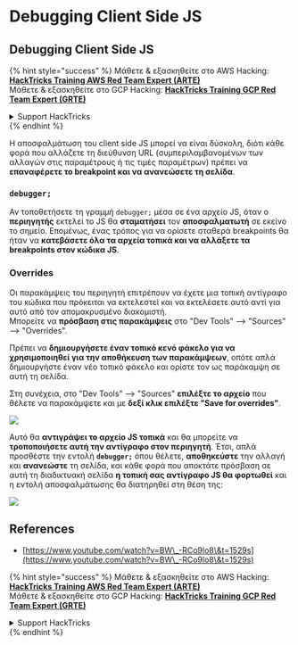 # Debugging Client Side JS

## Debugging Client Side JS

{% hint style="success" %}
Μάθετε & εξασκηθείτε στο AWS Hacking:<img src="/.gitbook/assets/arte.png" alt="" data-size="line">[**HackTricks Training AWS Red Team Expert (ARTE)**](https://training.hacktricks.xyz/courses/arte)<img src="/.gitbook/assets/arte.png" alt="" data-size="line">\
Μάθετε & εξασκηθείτε στο GCP Hacking: <img src="/.gitbook/assets/grte.png" alt="" data-size="line">[**HackTricks Training GCP Red Team Expert (GRTE)**<img src="/.gitbook/assets/grte.png" alt="" data-size="line">](https://training.hacktricks.xyz/courses/grte)

<details>

<summary>Support HackTricks</summary>

* Ελέγξτε τα [**σχέδια συνδρομής**](https://github.com/sponsors/carlospolop)!
* **Εγγραφείτε στην** 💬 [**ομάδα Discord**](https://discord.gg/hRep4RUj7f) ή στην [**ομάδα telegram**](https://t.me/peass) ή **ακολουθήστε** μας στο **Twitter** 🐦 [**@hacktricks\_live**](https://twitter.com/hacktricks\_live)**.**
* **Μοιραστείτε κόλπα hacking υποβάλλοντας PRs στα** [**HackTricks**](https://github.com/carlospolop/hacktricks) και [**HackTricks Cloud**](https://github.com/carlospolop/hacktricks-cloud) github repos.

</details>
{% endhint %}

Η αποσφαλμάτωση του client side JS μπορεί να είναι δύσκολη, διότι κάθε φορά που αλλάζετε τη διεύθυνση URL (συμπεριλαμβανομένων των αλλαγών στις παραμέτρους ή τις τιμές παραμέτρων) πρέπει να **επαναφέρετε το breakpoint και να ανανεώσετε τη σελίδα**.

### `debugger;`

Αν τοποθετήσετε τη γραμμή `debugger;` μέσα σε ένα αρχείο JS, όταν ο **περιηγητής** εκτελεί το JS θα **σταματήσει** τον **αποσφαλματωτή** σε εκείνο το σημείο. Επομένως, ένας τρόπος για να ορίσετε σταθερά breakpoints θα ήταν να **κατεβάσετε όλα τα αρχεία τοπικά και να αλλάξετε τα breakpoints στον κώδικα JS**.

### Overrides

Οι παρακάμψεις του περιηγητή επιτρέπουν να έχετε μια τοπική αντίγραφο του κώδικα που πρόκειται να εκτελεστεί και να εκτελέσετε αυτό αντί για αυτό από τον απομακρυσμένο διακομιστή.\
Μπορείτε να **πρόσβαση στις παρακάμψεις** στο "Dev Tools" --> "Sources" --> "Overrides".

Πρέπει να **δημιουργήσετε έναν τοπικό κενό φάκελο για να χρησιμοποιηθεί για την αποθήκευση των παρακάμψεων**, οπότε απλά δημιουργήστε έναν νέο τοπικό φάκελο και ορίστε τον ως παράκαμψη σε αυτή τη σελίδα.

Στη συνέχεια, στο "Dev Tools" --> "Sources" **επιλέξτε το αρχείο** που θέλετε να παρακάμψετε και με **δεξί κλικ επιλέξτε "Save for overrides"**.

![](<../../.gitbook/assets/image (742).png>)

Αυτό θα **αντιγράψει το αρχείο JS τοπικά** και θα μπορείτε να **τροποποιήσετε αυτή την αντίγραφο στον περιηγητή**. Έτσι, απλά προσθέστε την εντολή **`debugger;`** όπου θέλετε, **αποθηκεύστε** την αλλαγή και **ανανεώστε** τη σελίδα, και κάθε φορά που αποκτάτε πρόσβαση σε αυτή τη διαδικτυακή σελίδα **η τοπική σας αντίγραφο JS θα φορτωθεί** και η εντολή αποσφαλμάτωσης θα διατηρηθεί στη θέση της:

![](<../../.gitbook/assets/image (594).png>)

## References

* [https://www.youtube.com/watch?v=BW\_-RCo9lo8\&t=1529s](https://www.youtube.com/watch?v=BW\_-RCo9lo8\&t=1529s)

{% hint style="success" %}
Μάθετε & εξασκηθείτε στο AWS Hacking:<img src="/.gitbook/assets/arte.png" alt="" data-size="line">[**HackTricks Training AWS Red Team Expert (ARTE)**](https://training.hacktricks.xyz/courses/arte)<img src="/.gitbook/assets/arte.png" alt="" data-size="line">\
Μάθετε & εξασκηθείτε στο GCP Hacking: <img src="/.gitbook/assets/grte.png" alt="" data-size="line">[**HackTricks Training GCP Red Team Expert (GRTE)**<img src="/.gitbook/assets/grte.png" alt="" data-size="line">](https://training.hacktricks.xyz/courses/grte)

<details>

<summary>Support HackTricks</summary>

* Ελέγξτε τα [**σχέδια συνδρομής**](https://github.com/sponsors/carlospolop)!
* **Εγγραφείτε στην** 💬 [**ομάδα Discord**](https://discord.gg/hRep4RUj7f) ή στην [**ομάδα telegram**](https://t.me/peass) ή **ακολουθήστε** μας στο **Twitter** 🐦 [**@hacktricks\_live**](https://twitter.com/hacktricks\_live)**.**
* **Μοιραστείτε κόλπα hacking υποβάλλοντας PRs στα** [**HackTricks**](https://github.com/carlospolop/hacktricks) και [**HackTricks Cloud**](https://github.com/carlospolop/hacktricks-cloud) github repos.

</details>
{% endhint %}
